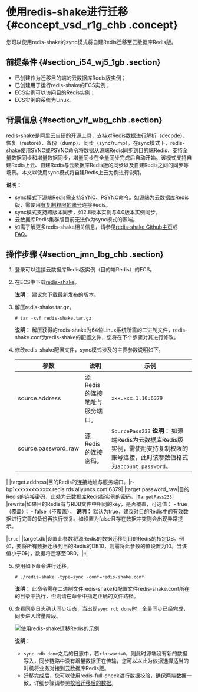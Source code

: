 # 使用redis-shake进行迁移 {#concept_vsd_r1g_chb .concept}

您可以使用redis-shake的sync模式将自建Redis迁移至云数据库Redis版。

## 前提条件 {#section_i54_wj5_1gb .section}

-   已创建作为迁移目的端的云数据库Redis版实例；
-   已创建用于运行redis-shake的ECS实例；
-   ECS实例可以访问目的Redis实例；
-   ECS实例的系统为Linux。

## 背景信息 {#section_vlf_wbg_chb .section}

redis-shake是阿里云自研的开源工具，支持对Redis数据进行解析（decode）、恢复（restore）、备份（dump）、同步（sync/rump）。在sync模式下，redis-shake使用SYNC或PSYNC命令将数据从源端Redis同步到目的端Redis，支持全量数据同步和增量数据同步，增量同步在全量同步完成后自动开始。该模式支持自建Redis上云、自建Redis与云数据库Redis版的同步以及自建Redis之间的同步等场景。本文以使用sync模式将自建Redis上云为例进行说明。

**说明：** 

-   sync模式下源端Redis需支持SYNC、PSYNC命令。如源端为云数据库Redis版，需使用[有复制权限的账号](cn.zh-CN/用户指南/管理实例/账号管理.md#)连接Redis。
-   sync模式支持跨版本同步，如2.8版本实例与4.0版本实例同步。
-   云数据库Redis集群版目前无法作为sync模式的源端。
-   如需了解更多redis-shake相关信息，请参见[redis-shake Github主页](https://github.com/aliyun/redis-shake)或[FAQ](https://github.com/alibaba/RedisShake/wiki/%E7%AC%AC%E4%B8%80%E6%AC%A1%E4%BD%BF%E7%94%A8%EF%BC%8C%E5%A6%82%E4%BD%95%E8%BF%9B%E8%A1%8C%E9%85%8D%E7%BD%AE%EF%BC%9F)。

## 操作步骤 {#section_jmn_lbg_chb .section}

1.  登录可以连接云数据库Redis版实例（目的端Redis）的ECS。
2.  在ECS中下载[redis-shake](https://github.com/alibaba/RedisShake/releases)。

    **说明：** 建议您下载最新发布的版本。

3.  解压redis-shake.tar.gz。

    ``` {#codeblock_1kl_vv1_my0}
    # tar -xvf redis-shake.tar.gz
    ```

    **说明：** 解压获得的redis-shake为64位Linux系统所需的二进制文件，redis-shake.conf为redis-shake的配置文件，您将在下个步骤对其进行修改。

4.  修改redis-shake配置文件，sync模式涉及的主要参数说明如下。

    |参数|说明|示例|
    |--|--|--|
    |source.address|源Redis的连接地址与服务端口。|`xxx.xxx.1.10:6379`|
    |source.password\_raw|源Redis的连接密码。|`SourcePass233` **说明：** 如源端Redis为云数据库Redis版实例，需使用支持复制权限的账号连接，此时该参数值格式为`account:password`。

 |
    |target.address|目的Redis的连接地址与服务端口。|r-bp1xxxxxxxxxxxxx.redis.rds.aliyuncs.com:6379|
    |target.password\_raw|目的Redis的连接密码，此处为云数据库Redis版实例的密码。|`TargetPass233`|
    |rewrite|如果目的Redis有与RDB文件中相同的key，是否覆盖，可选值：     -   true（覆盖）；
    -   false（不覆盖）。
 **说明：** 默认为true，建议对目的Redis中的有效数据进行完善的备份再执行恢复。如设置为false且存在数据冲突则会出现异常提示。

 |`true`|
    |target.db|设置此参数将源Redis的数据迁移到目的Redis的指定DB。例如，要将所有数据迁移到目的Redis的DB10，则需将此参数的值设置为10。当该值小于0时，数据将迁移至DB0。|`0`|

5.  使用如下命令进行迁移。

    ``` {#codeblock_85b_yui_8e5}
    # ./redis-shake -type=sync -conf=redis-shake.conf
    ```

    **说明：** 此命令需在二进制文件redis-shake和配置文件redis-shake.conf所在的目录中执行，否则请在命令中指定正确的文件路径。

6.  查看同步日志确认同步状态，当出现`sync rdb done`时，全量同步已经完成，同步进入增量阶段。

    ![使用redis-shake迁移Redis的示例](images/40848_zh-CN.png "同步日志")

    **说明：** 

    -   `sync rdb done`之后的日志中，若`+forward=0`，则此时源端没有新的数据写入，同步链路中没有增量数据正在传输，您可以以此为依据选择适当的时机将业务对接到云数据库Redis版。
    -   迁移完成后，您可以使用redis-full-check进行数据校验，确保两端数据一致，详细步骤请参见[校验迁移后的数据](cn.zh-CN/用户指南/迁移数据/校验迁移后的数据.md#)。

